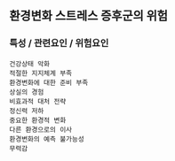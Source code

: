 ## 환경변화 스트레스 증후군의 위험



### 특성 / 관련요인 / 위험요인

>   

    건강상태 악화
    적절한 지지체계 부족
    환경변화에 대한 준비 부족
    상실의 경험
    비효과적 대처 전략
    정신력 저하
    중요한 환경적 변화
    다른 환경으로의 이사
    환경변화의 예측 불가능성
    무력감
